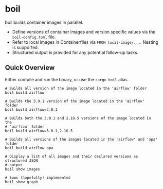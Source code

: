 # boil

boil builds container images in parallel.

- Define versions of container images and version specific values via the `boil-config.toml` file.
- Refer to local images in Containerfiles via `FROM local-image/...`. Nesting is supported.
- Structured output is provided for any potential follow-up tasks.

## Quick Overview

Either compile and run the binary, or use the `cargo boil` alias.

```shell
# Builds all version of the image located in the 'airflow' folder
boil build airflow

# Builds the 3.0.1 version of the image located in the 'airflow' folder
boil build airflow=3.0.1

# Builds both the 3.0.1 and 2.10.5 versions of the image located in the
# 'airflow' folder
boil build airflow=3.0.1,2.10.5

# Builds all versions of the images located in the 'airflow' and 'opa' folder
boil build airflow opa

# Display a list of all images and their declared versions as structured JSON
# output
boil show images

# Soon (hopefully) implemented
boil show graph
```

